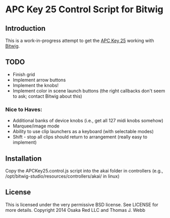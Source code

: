 APC Key 25 Control Script for Bitwig
====================================

Introduction
------------

This is a work-in-progress attempt to get the
[APC Key 25](http://www.akaipro.com/product/apc-key-25) working with [Bitwig](http://www.bitwig.com).

TODO
----

* Finish grid
* Implement arrow buttons
* Implement the knobs!
* Implement color in scene launch buttons (the right callbacks don't seem to ask; contact Bitwig about this)

### Nice to Haves:

* Additional banks of device knobs (i.e., get all 127 midi knobs somehow)
* Marquee/image mode
* Ability to use clip launchers as a keyboard (with selectable modes)
* Shift - stop all clips should return to arrangement (really easy to implement)

Installation
------------

Copy the APCKey25.control.js script into the akai folder in controllers
(e.g., /opt/bitwig-studio/resources/controllers/akai/ in linux)

License
-------

This is licensed under the very permissive BSD license. See LICENSE for more details.
Copyright 2014 Osaka Red LLC and Thomas J. Webb